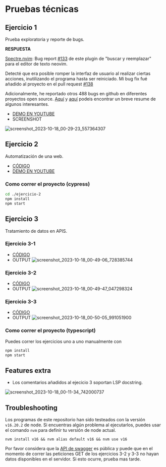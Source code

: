 # Pruebas técnicas

## Ejercicio 1
Prueba exploratoria y reporte de bugs.

**RESPUESTA**

[Spectre.nvim](https://github.com/nvim-pack/nvim-spectre): Bug report [#133](https://github.com/nvim-pack/nvim-spectre/issues/133) de este plugin de "buscar y reemplazar" para el editor de texto neovim. 

Detecté que era posible romper la interfaz de usuario al realizar ciertas acciones, inutilizando el programa hasta ser reiniciado. Mi bug fix fué añadido al proyecto en el pull request [#138](https://github.com/nvim-pack/nvim-spectre/pull/138)

Adicionalmente, he reportado otros 488 bugs en github en diferentes proyectos open source. [Aquí](https://github.com/Zeioth/zeioth-meta) y [aquí](https://github.com/Zeioth) podeis encontrar un breve resume de algunos interesantes.

* [DEMO EN YOUTUBE](https://www.youtube.com/watch?v=od9faf7FtOI)
* SCREENSHOT

![screenshot_2023-10-18_00-29-23_557364307](https://github.com/Zeioth/pruebas-tecnicas/assets/3357792/707530bb-f517-4667-a01d-b91b386fbec2)

## Ejercicio 2
Automatización de una web.

* [CÓDIGO](https://github.com/Zeioth/pruebas-tecnicas/blob/main/ejercicio-2/cypress/e2e/get-first-automation-date-from-wikipedia.spec.ts)
* [DEMO EN YOUTUBE](https://www.youtube.com/watch?v=TBSHSvQwmmI)

### Como correr el proyecto (cypress)

```sh
cd ./ejercicio-2
npm install
npm start
```

## Ejercicio 3
Tratamiento de datos en APIS.

### Ejercicio 3-1
* [CÓDIGO](https://github.com/Zeioth/pruebas-tecnicas/blob/main/ejercicio-3/ejercicio-3-1/src/index.ts)
* OUTPUT
![screenshot_2023-10-18_00-49-06_728385744](https://github.com/Zeioth/pruebas-tecnicas/assets/3357792/c2c1bd37-82bc-4350-abfa-b6586bbf946b)

### Ejercicio 3-2
* [CÓDIGO](https://github.com/Zeioth/pruebas-tecnicas/blob/main/ejercicio-3/ejercicio-3-2/src/index.ts)
* OUTPUT
![screenshot_2023-10-18_00-49-47_047298324](https://github.com/Zeioth/pruebas-tecnicas/assets/3357792/67d4cce1-ef28-4879-bfb9-371cde28bfb8)

### Ejercicio 3-3
* [CÓDIGO](https://github.com/Zeioth/pruebas-tecnicas/blob/main/ejercicio-3/ejercicio-3-3/src/index.ts)
* OUTPUT
![screenshot_2023-10-18_00-50-05_991051900](https://github.com/Zeioth/pruebas-tecnicas/assets/3357792/8abb9ffb-adc1-41a6-ae0c-bdf9d9e17392)

### Como correr el proyecto  (typescript)
Puedes correr los ejercicios uno a uno manualmente con

```sh
npm install
npm start
```

## Features extra
* Los comentarios añadidos al ejecicio 3 soportan LSP docstring.

![screenshot_2023-10-18_00-11-34_742000737](https://github.com/Zeioth/pruebas-tecnicas/assets/3357792/07fe4dcf-bda1-4925-a3ea-58c55a228743)

## Troubleshooting
Los programas de este repositorio han sido testeados con la versión `v16.20.2` de node.
Si encuentras algún problema al ejecutarlos, puedes usar el comando `nvm` para
definir tu versión de node actual.

```
nvm install v16 && nvm alias default v16 && nvm use v16
```
Por favor considera que la [API de swagger](https://petstore.swagger.io/) es pública y puede que en el momento de correr las peticiones GET de los ejercicios 3-2 y 3-3 no hayan datos disponibles en el servidor. Si esto ocurre, prueba mas tarde.

